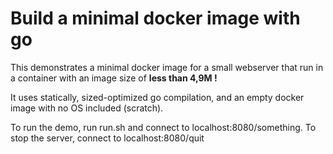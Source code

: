 # Build a minimal docker image with go

This demonstrates a minimal docker image for a small webserver that
run in a container with an image size of **less than 4,9M !**

It uses statically, sized-optimized go compilation, and an empty docker image
with no OS included (scratch).

To run the demo, run run.sh and connect to localhost:8080/something.
To stop the server, connect to localhost:8080/quit
